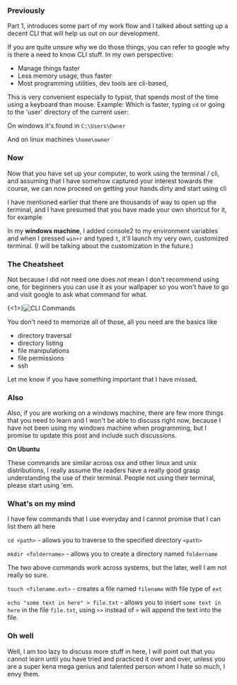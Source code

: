 ### Previously
Part 1, introduces some part of my work flow and I talked about setting up a decent CLI that will help us out on our development.

If you are quite unsure why we do those things, you can refer to google why is there a need to know CLI stuff. In my own perspective:
  
  * Manage things faster
  * Less memory usage, thus faster
  * Most programming utilities, dev tools are cli-based, 

This is very convenient especially to typist, that spends most of the time using a keyboard than mouse. 
Example:
Which is faster, typing `cd` or going to the 'user' directory of the current user:

On windows it's found in
`C:\Users\Owner`

And on linux machines
`\home\owner`

### Now
Now that you have set up your computer, to work using the terminal / cli, and assuming that I have 
somehow captured your interest towards the course, we can now proceed on getting your hands dirty and start using cli

I have mentioned earlier that there are thousands of way to open up the terminal, and I have presumed that you have made your own shortcut for it, for example

In my **windows machine**, I added console2 to my environment variables and when I pressed `win+r` and typed `t`, it'll launch my very own, customized terminal. (I will be talking about the customization in the future.)

### The Cheatsheet
Not because I did not need one does not mean I don't recommend using one, for beginners you can use it as your wallpaper so you won't have to go and visit google to ask what command for what.

{<1>}![CLI Commands](/content/images/2014/Mar/cli_commands.png)

You don't need to memorize all of those, all you need are the basics like

* directory traversal
* directory listing
* file manipulations
* file permissions
* ssh

Let me know if you have something important that I have missed.

### Also
Also, if you are working on a windows machine, there are few more things that you need to learn and I won't be able to discuss right now, because I have not been using my windows machine when programming, but I promise to update this post and include such discussions.

**On Ubuntu**

These commands are similar across osx and other linux and unix distributions, I really assume the readers have a really good grasp understanding the use of their terminal. People not using their terminal, please start using 'em.

### What's on my mind
I have few commands that I use everyday and I cannot promise that I can list them all here

`cd <path>` - allows you to traverse to the specified directory `<path>`

`mkdir <foldername>` - allows you to create a directory named `foldername`

The two above commands work across systems, but the later, well I am not really so sure.

`touch <filename.ext>` - creates a file named `filename` with file type of `ext`

`echo "some text in here" > file.txt` - allows you to insert `some text in here` in the file `file.txt`, using `>>` instead of `>` will append the text into the file.


### Oh well
Well, I am too lazy to discuss more stuff in here, I will point out that you cannot learn until you have tried and practiced it over and over, unless you are a super kena mega genius and talented person whom I hate so much, I envy them.
